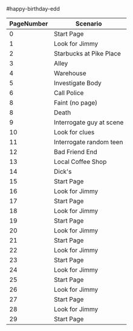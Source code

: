 #happy-birthday-edd

| PageNumber | Scenario |
| ----------- | ----------- |
| 0 | Start Page |
| 1 | Look for Jimmy |
| 2 | Starbucks at Pike Place |
| 3 | Alley |
| 4 | Warehouse |
| 5  | Investigate Body |
| 6 | Call Police |
| 8 | Faint (no page) |
| 8 | Death |
| 9 | Interrogate guy at scene |
| 10 | Look for clues |
| 11 | Interrogate random teen |
| 12 | Bad Friend End |
| 13 | Local Coffee Shop |
| 14 | Dick's |
| 15 | Start Page |
| 16 | Look for Jimmy |
| 17 | Start Page |
| 18 | Look for Jimmy |
| 19 | Start Page |
| 20 | Look for Jimmy |
| 21 | Start Page |
| 22 | Look for Jimmy |
| 23 | Start Page |
| 24 | Look for Jimmy |
| 25 | Start Page |
| 26 | Look for Jimmy |
| 27 | Start Page |
| 28 | Look for Jimmy |
| 29 | Start Page |


